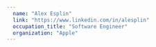```yaml
---
  name: "Alex Esplin"
  link: "https://www.linkedin.com/in/alesplin"
  occupation_title: "Software Engineer"
  organization: "Apple"
---
```

